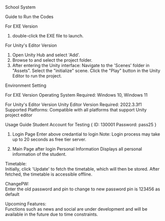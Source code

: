 School System

Guide to Run the Codes

For EXE Version
1. double-click the EXE file to launch.

For Unity's Editor Version
1. Open Unity Hub and select 'Add'.
2. Browse to and select the project folder.
3. After entering the Unity interface:
Navigate to the 'Scenes' folder in "Assets".
Select the "initialize" scene.
Click the "Play" button in the Unity Editor to run the project.

Environment Setting

For EXE Version
Operating System Required: Windows 10, Windows 11

For Unity's Editor Version
Unity Editor Version Required: 2022.3.3f1
Supported Platforms: Compatible with all platforms that support Unity project editor

Usage Guide
Student Account for Testing
{
ID: 130001
Password: pass25
}

1. Login Page
Enter above credantial to login
Note: Login process may take up to 20 seconds as free tier server.

2. Main Page after login
Personal Information
Displays all personal information of the student.

Timetable:  
Initially, click 'Update' to fetch the timetable, which will then be stored.
After fetched, the timetable is accessible offline.

ChangePW:  
Enter the old password and pin to change to new password
pin is 123456 as default

Upcoming Features:  
Functions such as news and social are under development and will be available in the future due to time constraints.
